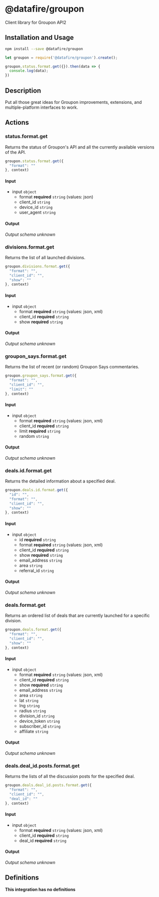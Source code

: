 # @datafire/groupon

Client library for Groupon API2

## Installation and Usage
```bash
npm install --save @datafire/groupon
```
```js
let groupon = require('@datafire/groupon').create();

groupon.status.format.get({}).then(data => {
  console.log(data);
})
```

## Description

Put all those great ideas for Groupon improvements, extensions, and multiple-platform interfaces to work.

## Actions

### status.format.get
Returns the status of Groupon's API and all the currently available versions of the API.


```js
groupon.status.format.get({
  "format": ""
}, context)
```

#### Input
* input `object`
  * format **required** `string` (values: json)
  * client_id `string`
  * device_id `string`
  * user_agent `string`

#### Output
*Output schema unknown*

### divisions.format.get
Returns the list of all launched divisions.


```js
groupon.divisions.format.get({
  "format": "",
  "client_id": "",
  "show": ""
}, context)
```

#### Input
* input `object`
  * format **required** `string` (values: json, xml)
  * client_id **required** `string`
  * show **required** `string`

#### Output
*Output schema unknown*

### groupon_says.format.get
Returns the list of recent (or random) Groupon Says commentaries.


```js
groupon.groupon_says.format.get({
  "format": "",
  "client_id": "",
  "limit": ""
}, context)
```

#### Input
* input `object`
  * format **required** `string` (values: json, xml)
  * client_id **required** `string`
  * limit **required** `string`
  * random `string`

#### Output
*Output schema unknown*

### deals.id.format.get
Returns the detailed information about a specified deal.


```js
groupon.deals.id.format.get({
  "id": "",
  "format": "",
  "client_id": "",
  "show": ""
}, context)
```

#### Input
* input `object`
  * id **required** `string`
  * format **required** `string` (values: json, xml)
  * client_id **required** `string`
  * show **required** `string`
  * email_address `string`
  * area `string`
  * referral_id `string`

#### Output
*Output schema unknown*

### deals.format.get
Returns an ordered list of deals that are currently launched for a specific division.


```js
groupon.deals.format.get({
  "format": "",
  "client_id": "",
  "show": ""
}, context)
```

#### Input
* input `object`
  * format **required** `string` (values: json, xml)
  * client_id **required** `string`
  * show **required** `string`
  * email_address `string`
  * area `string`
  * lat `string`
  * lng `string`
  * radius `string`
  * division_id `string`
  * device_token `string`
  * subscriber_id  `string`
  * affiliate `string`

#### Output
*Output schema unknown*

### deals.deal_id.posts.format.get
Returns the lists of all the discussion posts for the specified deal.


```js
groupon.deals.deal_id.posts.format.get({
  "format": "",
  "client_id": "",
  "deal_id": ""
}, context)
```

#### Input
* input `object`
  * format **required** `string` (values: json, xml)
  * client_id **required** `string`
  * deal_id **required** `string`

#### Output
*Output schema unknown*



## Definitions

**This integration has no definitions**
